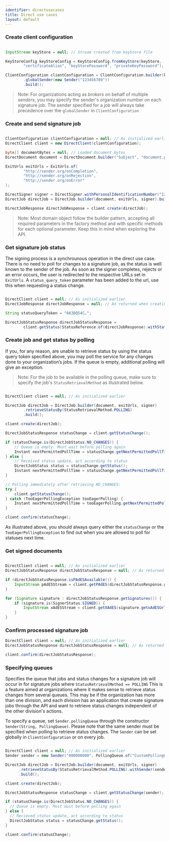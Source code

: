 ```yaml
---
identifier: directusecases
title: Direct use cases
layout: default
---
```


<h3 id="uc01">Create client configuration</h3>


``` java 

InputStream keyStore = null; // Stream created from keyStore file

KeyStoreConfig keyStoreConfig = KeyStoreConfig.fromKeyStore(keyStore,
        "certificateAlias", "keyStorePassword", "privateKeyPassword");

ClientConfiguration clientConfiguration = ClientConfiguration.builder(keyStoreConfig)
        .globalSender(new Sender("123456789"))
        .build();

```

> Note: For organizations acting as *brokers* on behalf of multiple *senders*, you may specify the sender's organization number on each signature job. The sender specified for a job will always take precedence over the `globalSender` in `ClientConfiguration`

<h3 id="uc02">Create and send signature job</h3>

``` java

ClientConfiguration clientConfiguration = null; // As initialized earlier
DirectClient client = new DirectClient(clientConfiguration);

byte[] documentBytes = null; // Loaded document bytes
DirectDocument document = DirectDocument.builder("Subject", "document.pdf", documentBytes).build();

ExitUrls exitUrls = ExitUrls.of(
        "http://sender.org/onCompletion",
        "http://sender.org/onRejection",
        "http://sender.org/onError"
);

DirectSigner signer = DirectSigner.withPersonalIdentificationNumber("12345678910").build();
DirectJob directJob = DirectJob.builder(document, exitUrls, signer).build();

DirectJobResponse directJobResponse = client.create(directJob);

```

> Note: Most domain object follow the builder pattern, accepting all required parameters in the factory method and with specific methods for each optional parameter. Keep this in mind when exploring the API.

<h3 id="uc03">Get signature job status</h3>

The signing process is a synchrounous operation in the direct use case. There is no need to poll for changes to a signature job, as the status is well known to the sender of the job. As soon as the signer completes, rejects or an error occurs, the user is redirected to the respective URLs set in `ExitUrls`. A `status_query_token` parameter has been added to the url, use this when requesting a status change.

``` java

DirectClient client = null; // As initialized earlier
DirectJobResponse directJobResponse = null; // As returned when creating signature job

String statusQueryToken = "0A3BQ54C…";

DirectJobStatusResponse directJobStatusResponse =
        client.getStatus(StatusReference.of(directJobResponse).withStatusQueryToken(statusQueryToken));

```

<h3 id="uc4">Create job and get status by polling</h3> 

If you, for any reason, are unable to retrieve status by using the status query token specified above, you may poll the service for any changes done to your organization’s jobs. If the queue is empty, additional polling will give an exception.

<blockquote>Note: For the job to be available in the polling queue, make sure to specify the job's <code>StatusRetrievalMethod</code> as illustrated below.</blockquote>

``` java

DirectClient client = null; // As initialized earlier

DirectJob directJob = DirectJob.builder(document, exitUrls, signer)
        .retrieveStatusBy(StatusRetrievalMethod.POLLING)
        .build();

client.create(directJob);

DirectJobStatusResponse statusChange = client.getStatusChange();

if (statusChange.is(DirectJobStatus.NO_CHANGES)) {
    // Queue is empty. Must wait before polling again
    Instant nextPermittedPollTime = statusChange.getNextPermittedPollTime();
} else {
    // Received status update, act according to status
    DirectJobStatus status = statusChange.getStatus();
    Instant nextPermittedPollTime = statusChange.getNextPermittedPollTime();
}

// Polling immediately after retrieving NO_CHANGES:
try {
    client.getStatusChange();
} catch (TooEagerPollingException tooEagerPolling) {
    Instant nextPermittedPollTime = tooEagerPolling.getNextPermittedPollTime();
}

client.confirm(statusChange);

```

As illustrated above, you should always query either the `statusChange` or the `TooEagerPollingException` to find out when you are allowed to poll for statuses next time.

<h3 id="uc05">Get signed documents</h3>

``` java

DirectClient client = null; // As initialized earlier
DirectJobStatusResponse directJobStatusResponse = null; // As returned when getting job status

if (directJobStatusResponse.isPAdESAvailable()) {
    InputStream pAdESStream = client.getPAdES(directJobStatusResponse.getpAdESUrl());
}

for (Signature signature : directJobStatusResponse.getSignatures()) {
    if (signature.is(SignerStatus.SIGNED)) {
        InputStream xAdESStream = client.getXAdES(signature.getxAdESUrl());
    }
}

```

<h3 id="uc06">Confirm processed signature job</h3>

``` java
DirectClient client = null; // As initialized earlier
DirectJobStatusResponse directJobStatusResponse = null; // As returned when getting job status

client.confirm(directJobStatusResponse);

```


[comment]: <> (Using h3 with specific id to diff from the auto genereted one for portal use cases.)

<h3 id="specifying-direct-queues">Specifying queues</h3>

Specifies the queue that jobs and status changes for a signature job will occur in for signature jobs where `StatusRetrievalMethod == POLLING` This is a feature aimed at organizations where it makes sense to retrieve status changes from several queues. This may be if the organization has more than one division, and each division has an application that create signature jobs through the API and want to retrieve status changes independent of the other division's actions.

To specify a queue, set `Sender.pollingQueue` through the constructor `Sender(String, PollingQueue)`. Please note that the same sender must be specified when polling to retrieve status changes. The `Sender` can be set globally in `ClientConfiguration` or on every job.

``` java 

DirectClient client = null; // As initialized earlier
Sender sender = new Sender("000000000", PollingQueue.of("CustomPollingQueue"));

DirectJob directJob = DirectJob.builder(document, exitUrls, signer)
      .retrieveStatusBy(StatusRetrievalMethod.POLLING).withSender(sender)
      .build();

client.create(directJob);

DirectJobStatusResponse statusChange = client.getStatusChange(sender);

if (statusChange.is(DirectJobStatus.NO_CHANGES)) {
  // Queue is empty. Must wait before polling again
} else {
  // Recieved status update, act according to status
  DirectJobStatus status = statusChange.getStatus();
}

client.confirm(statusChange);

```
